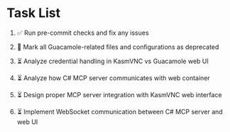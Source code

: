 # Task List

1. ✅ Run pre-commit checks and fix any issues

2. 🔄 Mark all Guacamole-related files and configurations as deprecated

3. ⏳ Analyze credential handling in KasmVNC vs Guacamole web UI

4. ⏳ Analyze how C# MCP server communicates with web container

5. ⏳ Design proper MCP server integration with KasmVNC web interface

6. ⏳ Implement WebSocket communication between C# MCP server and web UI


